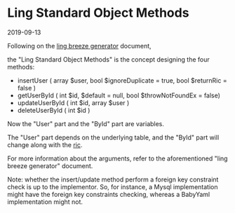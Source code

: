 Ling Standard Object Methods
=================
2019-09-13





Following on the [ling breeze generator](https://github.com/lingtalfi/Light_BreezeGenerator/blob/master/doc/pages/ling-breeze-generator.md) document,

the "Ling Standard Object Methods" is the concept designing the four methods:

- insertUser ( array $user, bool $ignoreDuplicate = true, bool $returnRic = false )
- getUserById ( int $id, $default = null, bool $throwNotFoundEx = false)
- updateUserById ( int $id, array $user )
- deleteUserById ( int $id )


Now the "User" part and the "ById" part are variables.

The "User" part depends on the underlying table, and the "ById" part will change along with the [ric](https://github.com/lingtalfi/NotationFan/blob/master/ric.md).

For more information about the arguments, refer to the aforementioned "ling breeze generator" document.



Note: whether the insert/update method perform a foreign key constraint check is up to the implementor.
So, for instance, a Mysql implementation might have the foreign key constraints checking, whereas a BabyYaml implementation
might not.


